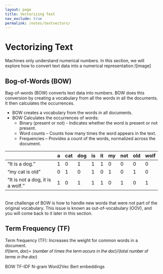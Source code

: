 ```yaml
---
layout: page
title: Vectorizing Text
nav_exclude: true
permalink: /notes/textvectors/
---
```


# Vectorizing Text
Machines only understand numerical numbers. In this section, we will explore how to convert text data into a numerical representation.![image]

## Bog-of-Words (BOW)
Bag-of-words (BOW) converts text data into numbers. BOW does this conversion by creating a vocabulary from all the words in all the documents. It then calculates the occurrences. <br>
- BOW creates a vocabulary from the words in all documents.
- BOW Calculates the occurrences of words:
  - Binary (present or not) - Indicates whether the word is present or not present.
  - Word counts – Counts how many times the word appears in the text.
  - Frequencies – Provides a count of the words, normalized across the document.

|                              | a | cat | dog | is | it | my | not | old | wolf |
|---------------------------------------|---|---|---|---|---|---|---|---|---|
| “It is a dog.”                        | 1 | 0 | 1 | 1 | 1 | 0 | 0 | 0 | 0 |
| “my cat is old”                       | 0 | 1 | 0 | 1 | 0 | 1 | 0 | 1 | 0 |
| “It is not a dog, it is a wolf.”      | 1 | 0 | 1 | 1 | 1 | 0 | 1 | 0 | 1 |

 
  <br>
One challenge of BOW is how to handle new words that were not part of the original vocabulary. This issue is known as out-of-vocabulary (OOV), and you will come back to it later in this section.

  <br>

## Term Frequency (TF)
Term frequency (TF): Increases the weight for common words in a document. <br>
𝑡𝑓(𝑡𝑒𝑟𝑚, 𝑑𝑜𝑐)= (𝑛𝑢𝑚𝑏𝑒𝑟 𝑜𝑓 𝑡𝑖𝑚𝑒𝑠 𝑡ℎ𝑒 𝑡𝑒𝑟𝑚 𝑜𝑐𝑐𝑢𝑟𝑠 𝑖𝑛 𝑡ℎ𝑒 𝑑𝑜𝑐)/(𝑡𝑜𝑡𝑎𝑙 𝑛𝑢𝑚𝑏𝑒𝑟 𝑜𝑓 𝑡𝑒𝑟𝑚𝑠 𝑖𝑛 𝑡ℎ𝑒 𝑑𝑜𝑐)  <br>












BOW
TF-IDF
N-gram
Word2Vec
Bert embeddings
